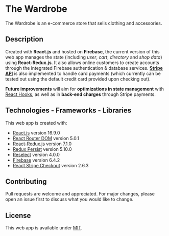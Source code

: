 # The Wardrobe

The Wardrobe is an e-commerce store that sells clothing and accessories.

## Description

Created with **React.js** and hosted on **Firebase**, the current version of this web app manages the state (including _user_, _cart_, _directory_ and _shop data_) using **React-Redux.js**. It also allows online customers to create accounts through the integrated Firebase authentication & database services. **[Stripe API](https://stripe.com)** is also implemented to handle card payments (which currently can be tested out using the default credit card provided upon checking out).

**Future improvements** will aim for **optimizations in state management** with [React Hooks](https://reactjs.org/docs/hooks-intro.html), as well as in **back-end charges** through Stripe payments.

## Technologies - Frameworks - Libraries

This web app is created with:

- [React.js](https://reactjs.org) version 16.9.0
- [React Router DOM](https://reacttraining.com/react-router/) version 5.0.1
- [React-Redux.js](https://react-redux.js.org) version 7.1.0
- [Redux Persist](https://github.com/rt2zz/redux-persist) version 5.10.0
- [Reselect](https://github.com/reduxjs/reselect) version 4.0.0
- [Firebase](https://firebase.google.com) version 6.4.2
- [React Stripe Checkout](https://github.com/azmenak/react-stripe-checkout) version 2.6.3

## Contributing

Pull requests are welcome and appreciated. For major changes, please open an issue first to discuss what you would like to change.

## License

This web app is available under [MIT](https://choosealicense.com/licenses/mit/).

